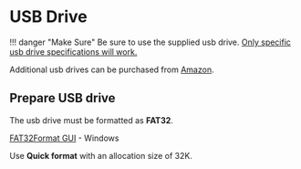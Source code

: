 # USB Drive

!!! danger "Make Sure"
    Be sure to use the supplied usb drive. [Only specific usb drive specifications will work.](https://www.amazon.com/gp/product/B07BPKKTGL)

Additional usb drives can be purchased from [Amazon](https://www.amazon.com/gp/product/B07BPKKTGL).

## Prepare USB drive

The usb drive must be formatted as **FAT32**.

[FAT32Format GUI](https://www.softpedia.com/get/System/Hard-Disk-Utils/FAT32format-GUI.shtml) - Windows

Use **Quick format** with an allocation size of 32K.